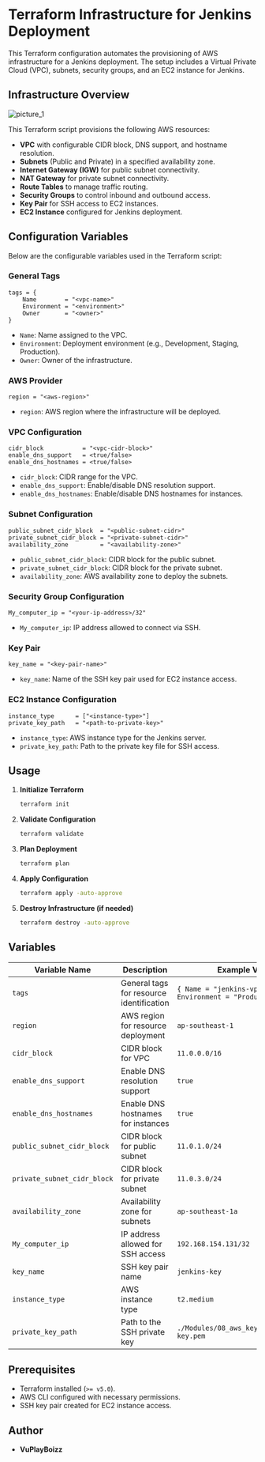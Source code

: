 # Terraform Infrastructure for Jenkins Deployment

This Terraform configuration automates the provisioning of AWS infrastructure for a Jenkins deployment. The setup includes a Virtual Private Cloud (VPC), subnets, security groups, and an EC2 instance for Jenkins.

## **Infrastructure Overview**
![picture_1](https://github.com/user-attachments/assets/f35c1827-7fba-4261-a6a8-6abddaea2e5d)


This Terraform script provisions the following AWS resources:

- **VPC** with configurable CIDR block, DNS support, and hostname resolution.
- **Subnets** (Public and Private) in a specified availability zone.
- **Internet Gateway (IGW)** for public subnet connectivity.
- **NAT Gateway** for private subnet connectivity.
- **Route Tables** to manage traffic routing.
- **Security Groups** to control inbound and outbound access.
- **Key Pair** for SSH access to EC2 instances.
- **EC2 Instance** configured for Jenkins deployment.

## **Configuration Variables**

Below are the configurable variables used in the Terraform script:

### **General Tags**

```hcl
tags = {
    Name        = "<vpc-name>"
    Environment = "<environment>"
    Owner       = "<owner>"
}
```

- `Name`: Name assigned to the VPC.
- `Environment`: Deployment environment (e.g., Development, Staging, Production).
- `Owner`: Owner of the infrastructure.

### **AWS Provider**

```hcl
region = "<aws-region>"
```

- `region`: AWS region where the infrastructure will be deployed.

### **VPC Configuration**

```hcl
cidr_block           = "<vpc-cidr-block>"
enable_dns_support   = <true/false>
enable_dns_hostnames = <true/false>
```

- `cidr_block`: CIDR range for the VPC.
- `enable_dns_support`: Enable/disable DNS resolution support.
- `enable_dns_hostnames`: Enable/disable DNS hostnames for instances.

### **Subnet Configuration**

```hcl
public_subnet_cidr_block  = "<public-subnet-cidr>"
private_subnet_cidr_block = "<private-subnet-cidr>"
availability_zone         = "<availability-zone>"
```

- `public_subnet_cidr_block`: CIDR block for the public subnet.
- `private_subnet_cidr_block`: CIDR block for the private subnet.
- `availability_zone`: AWS availability zone to deploy the subnets.

### **Security Group Configuration**

```hcl
My_computer_ip = "<your-ip-address>/32"
```

- `My_computer_ip`: IP address allowed to connect via SSH.

### **Key Pair**

```hcl
key_name = "<key-pair-name>"
```

- `key_name`: Name of the SSH key pair used for EC2 instance access.

### **EC2 Instance Configuration**

```hcl
instance_type      = ["<instance-type>"]
private_key_path   = "<path-to-private-key>"
```

- `instance_type`: AWS instance type for the Jenkins server.
- `private_key_path`: Path to the private key file for SSH access.

## **Usage**

1. **Initialize Terraform**
   ```bash
   terraform init
   ```
2. **Validate Configuration**
   ```bash
   terraform validate
   ```
3. **Plan Deployment**
   ```bash
   terraform plan
   ```
4. **Apply Configuration**
   ```bash
   terraform apply -auto-approve
   ```
5. **Destroy Infrastructure (if needed)**
   ```bash
   terraform destroy -auto-approve
   ```
## Variables

| Variable Name               | Description                                      | Example Value |
|-----------------------------|--------------------------------------------------|---------------|
| `tags`                      | General tags for resource identification        | `{ Name = "jenkins-vpc", Environment = "Production" }` |
| `region`                    | AWS region for resource deployment              | `ap-southeast-1` |
| `cidr_block`                | CIDR block for VPC                              | `11.0.0.0/16` |
| `enable_dns_support`        | Enable DNS resolution support                   | `true` |
| `enable_dns_hostnames`      | Enable DNS hostnames for instances              | `true` |
| `public_subnet_cidr_block`  | CIDR block for public subnet                    | `11.0.1.0/24` |
| `private_subnet_cidr_block` | CIDR block for private subnet                   | `11.0.3.0/24` |
| `availability_zone`         | Availability zone for subnets                   | `ap-southeast-1a` |
| `My_computer_ip`           | IP address allowed for SSH access               | `192.168.154.131/32` |
| `key_name`                 | SSH key pair name                               | `jenkins-key` |
| `instance_type`            | AWS instance type                               | `t2.medium` |
| `private_key_path`         | Path to the SSH private key                     | `./Modules/08_aws_key_pair/jenkins-key.pem` |


## **Prerequisites**

- Terraform installed (`>= v5.0`).
- AWS CLI configured with necessary permissions.
- SSH key pair created for EC2 instance access.

## **Author**

- **VuPlayBoizz**

